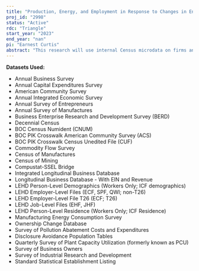 ```yaml
---
title: "Production, Energy, and Employment in Response to Changes in Energy Costs, Environmental Factors, and the Business Environment"
proj_id: "2998"
status: "Active"
rdc: "Triangle"
start_year: "2023"
end_year: "nan"
pi: "Earnest Curtis"
abstract: "This research will use internal Census microdata on firms and workers to produce population estimates that investigate two broad sets of questions: (1) How do plants adjust output and employment in response to changes in the business environment, changes in environmental and energy prices and other shocks; Which types of workers are impacted by these adjustments and do firms shift employment and output from plants located in a region that receives a negative environmental or input cost shock to plants located in regions that did not receive the shock? (2) What firm, plant and manager characteristics correlate with plant and worker outcomes such as energy intensity, pollution intensity, productivity and earnings?"
---
```


**Datasets Used:**

  - Annual Business Survey 
  - Annual Capital Expenditures Survey 
  - American Community Survey 
  - Annual Integrated Economic Survey 
  - Annual Survey of Entrepreneurs 
  - Annual Survey of Manufactures 
  - Business Enterprise Research and Development Survey (BERD) 
  - Decennial Census 
  - BOC Census Numident (CNUM) 
  - BOC PIK Crosswalk American Community Survey (ACS) 
  - BOC PIK Crosswalk Census Unedited File (CUF) 
  - Commodity Flow Survey 
  - Census of Manufactures 
  - Census of Mining 
  - Compustat-SSEL Bridge 
  - Integrated Longitudinal Business Database 
  - Longitudinal Business Database - With EIN and Revenue 
  - LEHD Person-Level Demographics (Workers Only; ICF demographics) 
  - LEHD Employer-Level Files (ECF, SPF, QWI; non-T26) 
  - LEHD Employer-Level File T26 (ECF; T26) 
  - LEHD Job-Level Files (EHF, JHF) 
  - LEHD Person-Level Residence (Workers Only; ICF Residence) 
  - Manufacturing Energy Consumption Survey 
  - Ownership Change Database 
  - Survey of Pollution Abatement Costs and Expenditures 
  - Disclosure Avoidance Population Tables 
  - Quarterly Survey of Plant Capacity Utilization (formerly known as PCU) 
  - Survey of Business Owners 
  - Survey of Industrial Research and Development 
  - Standard Statistical Establishment Listing 

